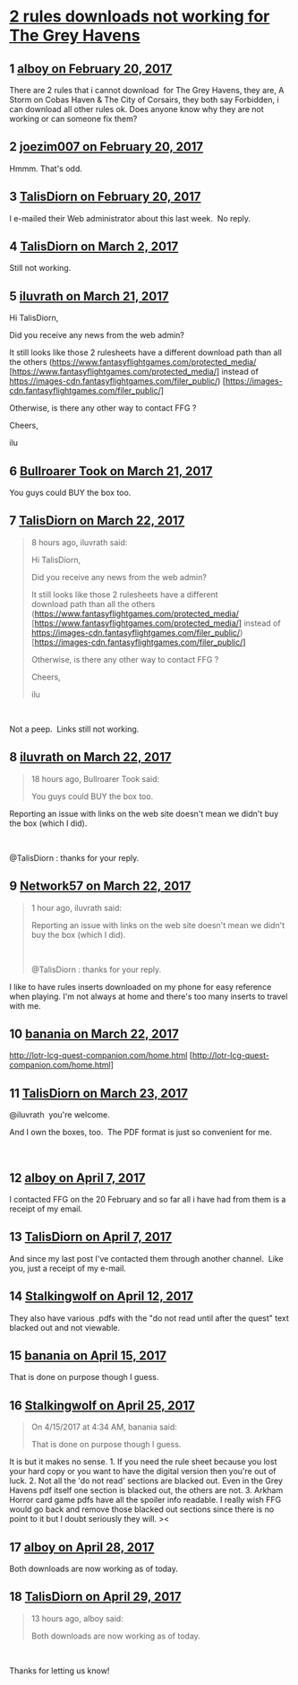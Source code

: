 # [2 rules downloads not working for The Grey Havens](https://community.fantasyflightgames.com/topic/243056-2-rules-downloads-not-working-for-the-grey-havens/)

## 1 [alboy on February 20, 2017](https://community.fantasyflightgames.com/topic/243056-2-rules-downloads-not-working-for-the-grey-havens/?do=findComment&comment=2648847)

There are 2 rules that i cannot download  for The Grey Havens, they are, A Storm on Cobas Haven & The City of Corsairs, they both say Forbidden, i can download all other rules ok. Does anyone know why they are not working or can someone fix them?

## 2 [joezim007 on February 20, 2017](https://community.fantasyflightgames.com/topic/243056-2-rules-downloads-not-working-for-the-grey-havens/?do=findComment&comment=2648884)

Hmmm. That's odd.

## 3 [TalisDiorn on February 20, 2017](https://community.fantasyflightgames.com/topic/243056-2-rules-downloads-not-working-for-the-grey-havens/?do=findComment&comment=2649809)

I e-mailed their Web administrator about this last week.  No reply.

## 4 [TalisDiorn on March 2, 2017](https://community.fantasyflightgames.com/topic/243056-2-rules-downloads-not-working-for-the-grey-havens/?do=findComment&comment=2664063)

Still not working.

## 5 [iluvrath on March 21, 2017](https://community.fantasyflightgames.com/topic/243056-2-rules-downloads-not-working-for-the-grey-havens/?do=findComment&comment=2696504)

Hi TalisDiorn,

Did you receive any news from the web admin?

It still looks like those 2 rulesheets have a different download path than all the others (https://www.fantasyflightgames.com/protected_media/ [https://www.fantasyflightgames.com/protected_media/] instead of https://images-cdn.fantasyflightgames.com/filer_public/) [https://images-cdn.fantasyflightgames.com/filer_public/]

Otherwise, is there any other way to contact FFG ?

Cheers,

ilu

## 6 [Bullroarer Took on March 21, 2017](https://community.fantasyflightgames.com/topic/243056-2-rules-downloads-not-working-for-the-grey-havens/?do=findComment&comment=2696531)

You guys could BUY the box too.

## 7 [TalisDiorn on March 22, 2017](https://community.fantasyflightgames.com/topic/243056-2-rules-downloads-not-working-for-the-grey-havens/?do=findComment&comment=2697374)

> 8 hours ago, iluvrath said:
> 
> Hi TalisDiorn,
> 
> Did you receive any news from the web admin?
> 
> It still looks like those 2 rulesheets have a different download path than all the others (https://www.fantasyflightgames.com/protected_media/ [https://www.fantasyflightgames.com/protected_media/] instead of https://images-cdn.fantasyflightgames.com/filer_public/) [https://images-cdn.fantasyflightgames.com/filer_public/]
> 
> Otherwise, is there any other way to contact FFG ?
> 
> Cheers,
> 
> ilu

 

Not a peep.  Links still not working.

## 8 [iluvrath on March 22, 2017](https://community.fantasyflightgames.com/topic/243056-2-rules-downloads-not-working-for-the-grey-havens/?do=findComment&comment=2697819)

> 18 hours ago, Bullroarer Took said:
> 
> You guys could BUY the box too.

Reporting an issue with links on the web site doesn't mean we didn't buy the box (which I did).

 

@TalisDiorn : thanks for your reply.

## 9 [Network57 on March 22, 2017](https://community.fantasyflightgames.com/topic/243056-2-rules-downloads-not-working-for-the-grey-havens/?do=findComment&comment=2697888)

> 1 hour ago, iluvrath said:
> 
> Reporting an issue with links on the web site doesn't mean we didn't buy the box (which I did).
> 
>  
> 
> @TalisDiorn : thanks for your reply.

I like to have rules inserts downloaded on my phone for easy reference when playing. I'm not always at home and there's too many inserts to travel with me.

## 10 [banania on March 22, 2017](https://community.fantasyflightgames.com/topic/243056-2-rules-downloads-not-working-for-the-grey-havens/?do=findComment&comment=2698673)

http://lotr-lcg-quest-companion.com/home.html [http://lotr-lcg-quest-companion.com/home.html]

## 11 [TalisDiorn on March 23, 2017](https://community.fantasyflightgames.com/topic/243056-2-rules-downloads-not-working-for-the-grey-havens/?do=findComment&comment=2698995)

@iluvrath  you're welcome.  

And I own the boxes, too.  The PDF format is just so convenient for me.

 

## 12 [alboy on April 7, 2017](https://community.fantasyflightgames.com/topic/243056-2-rules-downloads-not-working-for-the-grey-havens/?do=findComment&comment=2721937)

I contacted FFG on the 20 February and so far all i have had from them is a receipt of my email.

## 13 [TalisDiorn on April 7, 2017](https://community.fantasyflightgames.com/topic/243056-2-rules-downloads-not-working-for-the-grey-havens/?do=findComment&comment=2722953)

And since my last post I've contacted them through another channel.  Like you, just a receipt of my e-mail.   

## 14 [Stalkingwolf on April 12, 2017](https://community.fantasyflightgames.com/topic/243056-2-rules-downloads-not-working-for-the-grey-havens/?do=findComment&comment=2729605)

They also have various .pdfs with the "do not read until after the quest" text blacked out and not viewable.  

## 15 [banania on April 15, 2017](https://community.fantasyflightgames.com/topic/243056-2-rules-downloads-not-working-for-the-grey-havens/?do=findComment&comment=2733813)

That is done on purpose though I guess.

## 16 [Stalkingwolf on April 25, 2017](https://community.fantasyflightgames.com/topic/243056-2-rules-downloads-not-working-for-the-grey-havens/?do=findComment&comment=2752989)

> On 4/15/2017 at 4:34 AM, banania said:
> 
> That is done on purpose though I guess.

It is but it makes no sense. 1. If you need the rule sheet because you lost your hard copy or you want to have the digital version then you're out of luck. 2. Not all the 'do not read' sections are blacked out. Even in the Grey Havens pdf itself one section is blacked out, the others are not. 3. Arkham Horror card game pdfs have all the spoiler info readable. I really wish FFG would go back and remove those blacked out sections since there is no point to it but I doubt seriously they will. ><

## 17 [alboy on April 28, 2017](https://community.fantasyflightgames.com/topic/243056-2-rules-downloads-not-working-for-the-grey-havens/?do=findComment&comment=2758107)

Both downloads are now working as of today.

## 18 [TalisDiorn on April 29, 2017](https://community.fantasyflightgames.com/topic/243056-2-rules-downloads-not-working-for-the-grey-havens/?do=findComment&comment=2759635)

> 13 hours ago, alboy said:
> 
> Both downloads are now working as of today.

 

Thanks for letting us know!

